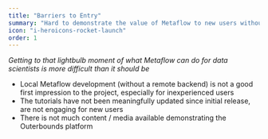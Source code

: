 ```yaml
---
title: "Barriers to Entry"
summary: "Hard to demonstrate the value of Metaflow to new users without deployed infrastructure."
icon: "i-heroicons-rocket-launch"
order: 1
---
```


_Getting to that lightbulb moment of what Metaflow can do for data scientists is more difficult than it should be_ 

- Local Metaflow development (without a remote backend) is not a good first impression to the project, especially for inexperienced users
- The tutorials have not been meaningfully updated since initial release, are not engaging for new users
- There is not much content / media available demonstrating the Outerbounds platform

